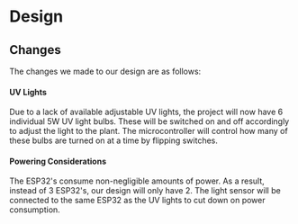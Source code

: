 # Design

## Changes

The changes we made to our design are as follows:

#### UV Lights
Due to a lack of available adjustable UV lights, the project will now have 6 individual 5W UV light bulbs.
These will be switched on and off accordingly to adjust the light to the plant.
The microcontroller will control how many of these bulbs are turned on at a time by flipping switches.

#### Powering Considerations
The ESP32's consume non-negligible amounts of power. As a result, instead of 3 ESP32's, our design will only have 2.
The light sensor will be connected to the same ESP32 as the UV lights to cut down on power consumption.


